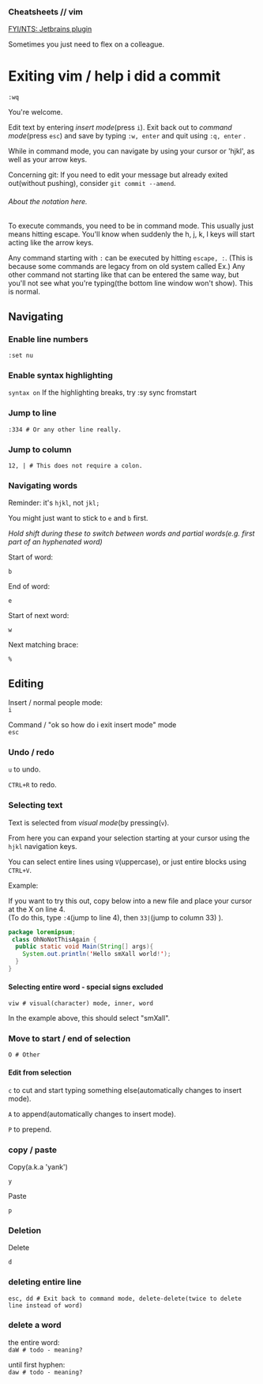 ### Cheatsheets // vim

[FYI/NTS: Jetbrains plugin](https://plugins.jetbrains.com/plugin/164-ideavim)

Sometimes you just need to flex on a colleague.

# Exiting vim / help i did a commit
```
:wq
```
You're welcome.

Edit text by entering _insert mode_(press ```i```). 
Exit back out to _command mode_(press ```esc```) and save by typing ```:w, enter``` and quit using ```:q, enter``` .

While in command mode, you can navigate by using your cursor or 'hjkl', as well as your arrow keys.

Concerning git: If you need to edit your message but already exited out(without pushing), consider ```git commit --amend```.

###### About the notation here.

To execute commands, you need to be in command mode. This usually just means hitting escape. 
You'll know when suddenly the h, j, k, l keys will start acting like the arrow keys. 

Any command starting with ```:``` can be executed by hitting ```escape, :```.
(This is because some commands are legacy from on old system called Ex.)
Any other command not starting like that can be entered the same way, but you'll not see what you're typing(the bottom line window won't show). This is normal.

## Navigating

### Enable line numbers

```:set nu```

### Enable syntax highlighting

```syntax on```
If the highlighting breaks, try :sy sync fromstart

### Jump to line

```:334 # Or any other line really.```

### Jump to column

```12, | # This does not require a colon.```

### Navigating words

Reminder: it's ```hjkl```, not ```jkl;```

You might just want to stick to ```e``` and ```b``` first.

_Hold shift during these to switch between words and partial words(e.g. first part of an hyphenated word)_

Start of word: 

```b```

End of word: 

```e```

Start of next word: 

```w```

Next matching brace:

```%```

## Editing

Insert / normal people mode:  
```i```

Command / "ok so how do i exit insert mode" mode  
```esc```

### Undo / redo

```u``` to undo.

```CTRL+R``` to redo.

### Selecting text

Text is selected from _visual mode_(by pressing(```v```).

From here you can expand your selection starting at your cursor using the ```hjkl``` navigation keys.

You can select entire lines using ```V```(uppercase), or just entire blocks using ```CTRL+V```.

Example:

If you want to try this out, copy below into a new file and place your cursor at the X on line 4.  
(To do this, type ```:4```(jump to line 4), then ```33|```(jump to column 33) ).

```java
package loremipsum;
 class OhNoNotThisAgain {
  public static void Main(String[] args){
    System.out.println('Hello smXall world!');
  }
}
```

#### Selecting entire word - special signs excluded

```viw # visual(character) mode, inner, word```

In the example above, this should select "smXall".

### Move to start / end of selection

```O # Other```

#### Edit from selection

```c``` to cut and start typing something else(automatically changes to insert mode).

```A``` to append(automatically changes to insert mode).

```P``` to prepend.

### copy / paste 

Copy(a.k.a 'yank')

```y```

Paste

```p```

### Deletion

Delete 

```d```

### deleting entire line  

```esc, dd # Exit back to command mode, delete-delete(twice to delete line instead of word)```

### delete a word

the entire word:  
```daW # todo - meaning?```

until first hyphen:  
```daw # todo - meaning?```




